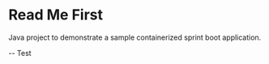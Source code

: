 # Read Me First
Java project to demonstrate a sample containerized sprint boot application.

-- Test